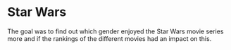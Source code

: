 # Star Wars 
The goal was to find out which gender enjoyed the Star Wars movie series more and if the rankings of the different movies had an impact on this.
